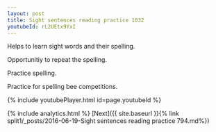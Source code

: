 ```yaml
---
layout: post
title: Sight sentences reading practice 1032
youtubeId: rL2UEtx9YxI
---
```

 
 
Helps to learn sight words and their spelling.

Opportunitiy to repeat the spelling. 

Practice spelling. 
 
Practice for spelling bee competitions. 
 
{% include youtubePlayer.html id=page.youtubeId %}
 
 
{% include analytics.html %} 
[Next]({{ site.baseurl }}{% link  split1/_posts/2016-06-19-Sight sentences reading practice 794.md%})
 
